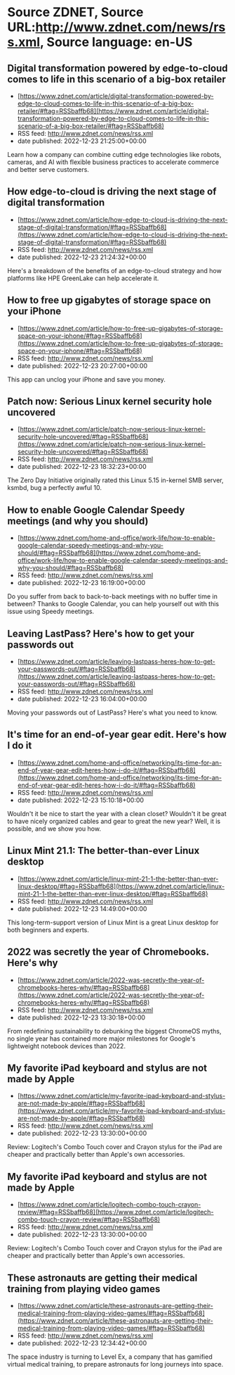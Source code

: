 # Source ZDNET, Source URL:http://www.zdnet.com/news/rss.xml, Source language: en-US

## Digital transformation powered by edge-to-cloud comes to life in this scenario of a big-box retailer
 - [https://www.zdnet.com/article/digital-transformation-powered-by-edge-to-cloud-comes-to-life-in-this-scenario-of-a-big-box-retailer/#ftag=RSSbaffb68](https://www.zdnet.com/article/digital-transformation-powered-by-edge-to-cloud-comes-to-life-in-this-scenario-of-a-big-box-retailer/#ftag=RSSbaffb68)
 - RSS feed: http://www.zdnet.com/news/rss.xml
 - date published: 2022-12-23 21:25:00+00:00

Learn how a company can combine cutting edge technologies like robots, cameras, and AI with flexible business practices to accelerate commerce and better serve customers.

## How edge-to-cloud is driving the next stage of digital transformation
 - [https://www.zdnet.com/article/how-edge-to-cloud-is-driving-the-next-stage-of-digital-transformation/#ftag=RSSbaffb68](https://www.zdnet.com/article/how-edge-to-cloud-is-driving-the-next-stage-of-digital-transformation/#ftag=RSSbaffb68)
 - RSS feed: http://www.zdnet.com/news/rss.xml
 - date published: 2022-12-23 21:24:32+00:00

Here's a breakdown of the benefits of an edge-to-cloud strategy and how platforms like HPE GreenLake can help accelerate it.

## How to free up gigabytes of storage space on your iPhone
 - [https://www.zdnet.com/article/how-to-free-up-gigabytes-of-storage-space-on-your-iphone/#ftag=RSSbaffb68](https://www.zdnet.com/article/how-to-free-up-gigabytes-of-storage-space-on-your-iphone/#ftag=RSSbaffb68)
 - RSS feed: http://www.zdnet.com/news/rss.xml
 - date published: 2022-12-23 20:27:00+00:00

This app can unclog your iPhone and save you money.

## Patch now: Serious Linux kernel security hole uncovered
 - [https://www.zdnet.com/article/patch-now-serious-linux-kernel-security-hole-uncovered/#ftag=RSSbaffb68](https://www.zdnet.com/article/patch-now-serious-linux-kernel-security-hole-uncovered/#ftag=RSSbaffb68)
 - RSS feed: http://www.zdnet.com/news/rss.xml
 - date published: 2022-12-23 18:32:23+00:00

The Zero Day Initiative originally rated this Linux 5.15 in-kernel SMB server, ksmbd, bug a perfectly awful 10.

## How to enable Google Calendar Speedy meetings (and why you should)
 - [https://www.zdnet.com/home-and-office/work-life/how-to-enable-google-calendar-speedy-meetings-and-why-you-should/#ftag=RSSbaffb68](https://www.zdnet.com/home-and-office/work-life/how-to-enable-google-calendar-speedy-meetings-and-why-you-should/#ftag=RSSbaffb68)
 - RSS feed: http://www.zdnet.com/news/rss.xml
 - date published: 2022-12-23 16:19:00+00:00

Do you suffer from back to back-to-back meetings with no buffer time in between? Thanks to Google Calendar, you can help yourself out with this issue using Speedy meetings.

## Leaving LastPass? Here's how to get your passwords out
 - [https://www.zdnet.com/article/leaving-lastpass-heres-how-to-get-your-passwords-out/#ftag=RSSbaffb68](https://www.zdnet.com/article/leaving-lastpass-heres-how-to-get-your-passwords-out/#ftag=RSSbaffb68)
 - RSS feed: http://www.zdnet.com/news/rss.xml
 - date published: 2022-12-23 16:04:00+00:00

Moving your passwords out of LastPass? Here's what you need to know.

## It's time for an end-of-year gear edit. Here's how I do it
 - [https://www.zdnet.com/home-and-office/networking/its-time-for-an-end-of-year-gear-edit-heres-how-i-do-it/#ftag=RSSbaffb68](https://www.zdnet.com/home-and-office/networking/its-time-for-an-end-of-year-gear-edit-heres-how-i-do-it/#ftag=RSSbaffb68)
 - RSS feed: http://www.zdnet.com/news/rss.xml
 - date published: 2022-12-23 15:10:18+00:00

Wouldn't it be nice to start the year with a clean closet? Wouldn't it be great to have nicely organized cables and gear to great the new year? Well, it is possible, and we show you how.

## Linux Mint 21.1: The better-than-ever Linux desktop
 - [https://www.zdnet.com/article/linux-mint-21-1-the-better-than-ever-linux-desktop/#ftag=RSSbaffb68](https://www.zdnet.com/article/linux-mint-21-1-the-better-than-ever-linux-desktop/#ftag=RSSbaffb68)
 - RSS feed: http://www.zdnet.com/news/rss.xml
 - date published: 2022-12-23 14:49:00+00:00

This long-term-support version of Linux Mint is a great Linux desktop for both beginners and experts.

## 2022 was secretly the year of Chromebooks. Here's why
 - [https://www.zdnet.com/article/2022-was-secretly-the-year-of-chromebooks-heres-why/#ftag=RSSbaffb68](https://www.zdnet.com/article/2022-was-secretly-the-year-of-chromebooks-heres-why/#ftag=RSSbaffb68)
 - RSS feed: http://www.zdnet.com/news/rss.xml
 - date published: 2022-12-23 13:30:18+00:00

From redefining sustainability to debunking the biggest ChromeOS myths, no single year has contained more major milestones for Google's lightweight notebook devices than 2022.

## My favorite iPad keyboard and stylus are not made by Apple
 - [https://www.zdnet.com/article/my-favorite-ipad-keyboard-and-stylus-are-not-made-by-apple/#ftag=RSSbaffb68](https://www.zdnet.com/article/my-favorite-ipad-keyboard-and-stylus-are-not-made-by-apple/#ftag=RSSbaffb68)
 - RSS feed: http://www.zdnet.com/news/rss.xml
 - date published: 2022-12-23 13:30:00+00:00

Review: Logitech's Combo Touch cover and Crayon stylus for the iPad are cheaper and practically better than Apple's own accessories.

## My favorite iPad keyboard and stylus are not made by Apple
 - [https://www.zdnet.com/article/logitech-combo-touch-crayon-review/#ftag=RSSbaffb68](https://www.zdnet.com/article/logitech-combo-touch-crayon-review/#ftag=RSSbaffb68)
 - RSS feed: http://www.zdnet.com/news/rss.xml
 - date published: 2022-12-23 13:30:00+00:00

Review: Logitech's Combo Touch cover and Crayon stylus for the iPad are cheaper and practically better than Apple's own accessories.

## These astronauts are getting their medical training from playing video games
 - [https://www.zdnet.com/article/these-astronauts-are-getting-their-medical-training-from-playing-video-games/#ftag=RSSbaffb68](https://www.zdnet.com/article/these-astronauts-are-getting-their-medical-training-from-playing-video-games/#ftag=RSSbaffb68)
 - RSS feed: http://www.zdnet.com/news/rss.xml
 - date published: 2022-12-23 12:34:42+00:00

The space industry is turning to Level Ex, a company that has gamified virtual medical training, to prepare astronauts for long journeys into space.
